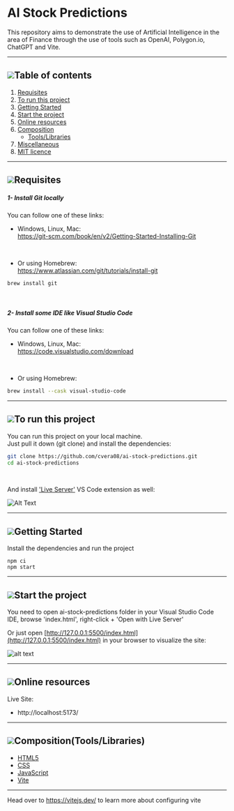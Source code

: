 # AI Stock Predictions
This repository aims to demonstrate the use of Artificial Intelligence in the area of ​​Finance through the use of tools such as OpenAI, Polygon.io, ChatGPT and Vite.

___

## [![](https://i.ibb.co/2kHmnLX/image.png)](#table-of-contents)Table of contents
1. [Requisites](#requisites)
2. [To run this project](#to-run-this-project)
3. [Getting Started](#getting-started)
4. [Start the project](#start-the-project)
5. [Online resources](#online-resources)
6. [Composition](#composition-toolslibraries)
   - [Tools/Libraries](#composition-toolslibraries)
7. [Miscellaneous](#miscellaneous-)
8. [MIT licence](#mit-licence)

___

## [![](https://i.ibb.co/2kHmnLX/image.png)](#requisites)Requisites

##### 1- Install Git locally
You can follow one of these links:  

- Windows, Linux, Mac:  
https://git-scm.com/book/en/v2/Getting-Started-Installing-Git  
<br/>

- Or using Homebrew:  
https://www.atlassian.com/git/tutorials/install-git

```bash
brew install git
```
<br/>

##### 2- Install some IDE like Visual Studio Code
You can follow one of these links:  

- Windows, Linux, Mac:  
https://code.visualstudio.com/download
<br/>

- Or using Homebrew:  

```bash
brew install --cask visual-studio-code
```
___

## [![](https://i.ibb.co/2kHmnLX/image.png)](#run-project)To run this project

You can run this project on your local machine.  
Just pull it down (git clone) and install the dependencies:

```bash
git clone https://github.com/cvera08/ai-stock-predictions.git
cd ai-stock-predictions
```
<br/>

And install ['Live Server'](https://marketplace.visualstudio.com/items?itemName=ritwickdey.LiveServer) VS Code extension as well:

![Alt Text](https://raw.githubusercontent.com/ritwickdey/vscode-live-server/428e01caf02bfa7ee75741df0f02fc9d2b5b0999/images/Screenshot/vscode-live-server-animated-demo.gif)

___

## [![](https://i.ibb.co/2kHmnLX/image.png)](#getting-started)Getting Started

Install the dependencies and run the project
```
npm ci
npm start
```
___

## [![](https://i.ibb.co/2kHmnLX/image.png)](#start)Start the project

You need to open ai-stock-predictions folder in your Visual Studio Code IDE, browse 'index.html', right-click + 'Open with Live Server'


Or just open [http://127.0.0.1:5500/index.html](http://127.0.0.1:5500/index.html) in your browser to visualize the site:  


![alt text](https://github.com/user-attachments/assets/1a7886b2-3109-4995-9511-e9f1640b5a98)  

___

## [![](https://i.ibb.co/2kHmnLX/image.png)](#online)Online resources

Live Site:
- http://localhost:5173/

___

## [![](https://i.ibb.co/2kHmnLX/image.png)](#composition)Composition(Tools/Libraries)

- [HTML5](https://en.wikipedia.org/wiki/HTML5)
- [CSS](https://developer.mozilla.org/en-US/docs/Web/CSS)
- [JavaScript](https://developer.mozilla.org/en-US/docs/Web/JavaScript)
- [Vite](https://vite.dev)
  
___

Head over to https://vitejs.dev/ to learn more about configuring vite